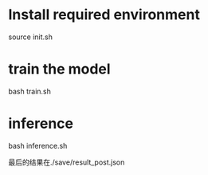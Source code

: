 # Install required environment
source init.sh

# train the model
bash train.sh

# inference
bash inference.sh

最后的结果在./save/result_post.json